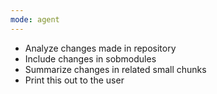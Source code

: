 ```yaml
---
mode: agent
---
```


- Analyze changes made in repository
- Include changes in sobmodules
- Summarize changes in related small chunks
- Print this out to the user

